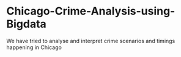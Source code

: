 # Chicago-Crime-Analysis-using-Bigdata

We have tried to analyse and interpret crime scenarios and timings happening in Chicago
